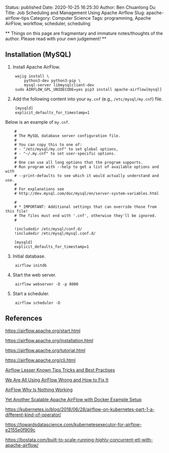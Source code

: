 Status: published
Date: 2020-10-25 16:25:30
Author: Ben Chuanlong Du
Title: Job Scheduling and Management Using Apache Airflow
Slug: apache-airflow-tips
Category: Computer Science
Tags: programming, Apache AirFlow, workflow, scheduler, scheduling

**
Things on this page are
fragmentary and immature notes/thoughts of the author.
Please read with your own judgement!
**

## Installation (MySQL)

1. Install Apache AirFlow.

        wajig install \
            python3-dev python3-pip \
            mysql-server libmysqlclient-dev
        sudo AIRFLOW_GPL_UNIDECODE=yes pip3 install apache-airflow[mysql]

2. Add the following content into your `my.cnf` (e.g., `/etc/mysql/my.cnf`) file. 

        [mysqld]
        explicit_defaults_for_timestamp=1

Below is an example of `my.cnf`.

        #
        # The MySQL database server configuration file.
        #
        # You can copy this to one of:
        # - "/etc/mysql/my.cnf" to set global options,
        # - "~/.my.cnf" to set user-specific options.
        #
        # One can use all long options that the program supports.
        # Run program with --help to get a list of available options and with
        # --print-defaults to see which it would actually understand and use.
        #
        # For explanations see
        # http://dev.mysql.com/doc/mysql/en/server-system-variables.html

        #
        # * IMPORTANT: Additional settings that can override those from this file!
        # The files must end with '.cnf', otherwise they'll be ignored.
        #

        !includedir /etc/mysql/conf.d/
        !includedir /etc/mysql/mysql.conf.d/

        [mysqld]
        explicit_defaults_for_timestamp=1

3. Initial database.

        airflow initdb

4. Start the web server.

        airflow webserver -D -p 8080

5. Start a scheduler.

        airflow scheduler -D

## References

https://airflow.apache.org/start.html

https://airflow.apache.org/installation.html

https://airflow.apache.org/tutorial.html

https://airflow.apache.org/cli.html

[Airflow Lesser Known Tips Tricks and Best Practises](https://medium.com/datareply/airflow-lesser-known-tips-tricks-and-best-practises-cf4d4a90f8f)

[We Are All Using AirFlow Wrong and How to Fix It](https://medium.com/bluecore-engineering/were-all-using-airflow-wrong-and-how-to-fix-it-a56f14cb0753)

[AirFlow Why Is Nothing Working](https://medium.com/bluecore-engineering/airflow-why-is-nothing-working-f705eb6b7b04)

[Yet Another Scalable Apache AirFlow with Docker Example Setup](https://medium.com/@tomaszdudek/yet-another-scalable-apache-airflow-with-docker-example-setup-84775af5c451)

https://kubernetes.io/blog/2018/06/28/airflow-on-kubernetes-part-1-a-different-kind-of-operator/

https://towardsdatascience.com/kubernetesexecutor-for-airflow-e2155e0f909c

https://bostata.com/built-to-scale-running-highly-concurrent-etl-with-apache-airflow/
